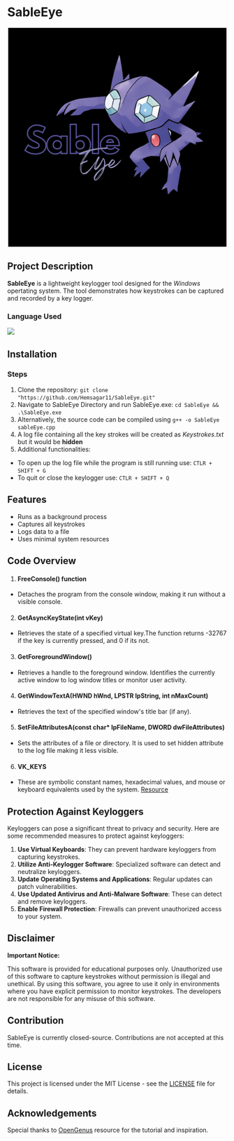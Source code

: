 # SableEye
<p align="center">
  <img src="./assets/SableEye-logo.png" alt="SableEye Logo">
</p>

## Project Description

**SableEye** is a lightweight keylogger tool designed for the *Windows* opertating system. The tool demonstrates how keystrokes can be captured and recorded by a key logger.

### Language Used
<img src="https://upload.wikimedia.org/wikipedia/commons/thumb/1/18/ISO_C%2B%2B_Logo.svg/1200px-ISO_C%2B%2B_Logo.svg.png" width="30">

## Installation
### Steps
1. Clone the repository:
```git clone "https://github.com/Hemsagar11/SableEye.git"```
2. Navigate to SableEye Directory and run SableEye.exe:
```cd SableEye && .\SableEye.exe ```
3. Alternatively, the source code can be compiled using ```g++ -o SableEye sableEye.cpp```
4. A log file containing all the key strokes will be created as *Keystrokes.txt* but it would be **hidden**
5. Additional functionalities:
- To open up the log file while the program is still running use: ```CTLR + SHIFT + G```
- To quit or close the keylogger use: ```CTLR + SHIFT + Q```

## Features
- Runs as a background process
- Captures all keystrokes
- Logs data to a file
- Uses minimal system resources

## Code Overview
1. #### FreeConsole() function

- Detaches the program from the console window, making it run without a visible console.
2. #### GetAsyncKeyState(int vKey)

- Retrieves the state of a specified virtual key.The function returns -32767 if the key is currently pressed, and 0 if its not.

3. #### GetForegroundWindow()
- Retrieves a handle to the foreground window. Identifies the currently active window to log window titles or monitor user activity.
4. #### GetWindowTextA(HWND hWnd, LPSTR lpString, int nMaxCount)

- Retrieves the text of the specified window's title bar (if any).
5. #### SetFileAttributesA(const char* lpFileName, DWORD dwFileAttributes)

- Sets the attributes of a file or directory. It is used to set hidden attribute to the log file making it less visible.

6. #### VK_KEYS
- These are symbolic constant names, hexadecimal values, and mouse or keyboard equivalents used by the system. [Resource](https://learn.microsoft.com/en-us/windows/win32/inputdev/virtual-key-codes)

## Protection Against Keyloggers

Keyloggers can pose a significant threat to privacy and security. Here are some recommended measures to protect against keyloggers:


1. **Use Virtual Keyboards**: They can prevent hardware keyloggers from capturing keystrokes.
2. **Utilize Anti-Keylogger Software**: Specialized software can detect and neutralize keyloggers.
3. **Update Operating Systems and Applications**: Regular updates can patch vulnerabilities.
4. **Use Updated Antivirus and Anti-Malware Software**: These can detect and remove keyloggers.
5. **Enable Firewall Protection**: Firewalls can prevent unauthorized access to your system.


## Disclaimer
**Important Notice:**

This software is provided for educational purposes only. Unauthorized use of this software to capture keystrokes without permission is illegal and unethical. By using this software, you agree to use it only in environments where you have explicit permission to monitor keystrokes. The developers are not responsible for any misuse of this software.

## Contribution

SableEye is currently closed-source. Contributions are not accepted at this time.


## License

This project is licensed under the MIT License - see the [LICENSE](https://github.com/Hemsagar11/SableEye/blob/main/LICENSE) file for details.

## Acknowledgements

Special thanks to [OpenGenus](https://iq.opengenus.org/keylogger-in-cpp/) resource for the tutorial and inspiration.

